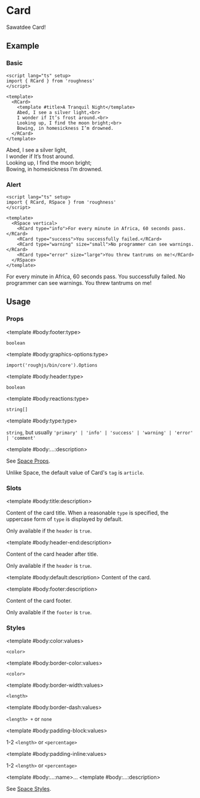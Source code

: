 <script lang="ts" setup>
import { RButton, RCard, RDetails, RSpace, RTable, RText } from 'roughness'
</script>

# Card

Sawatdee Card!

## Example

### Basic

<RDetails>
  <template #summary>Show Code</template>

```vue
<script lang="ts" setup>
import { RCard } from 'roughness'
</script>

<template>
  <RCard>
    <template #title>A Tranquil Night</template>
    Abed, I see a silver light,<br>
    I wonder if It’s frost around.<br>
    Looking up, I find the moon bright;<br>
    Bowing, in homesickness I’m drowned.
  </RCard>
</template>
```

</RDetails>

<RCard>
  <template #title>A Tranquil Night</template>
  Abed, I see a silver light,<br>
  I wonder if It’s frost around.<br>
  Looking up, I find the moon bright;<br>
  Bowing, in homesickness I’m drowned.
</RCard>

### Alert

<RDetails>
  <template #summary>Show Code</template>

```vue
<script lang="ts" setup>
import { RCard, RSpace } from 'roughness'
</script>

<template>
  <RSpace vertical>
    <RCard type="info">For every minute in Africa, 60 seconds pass.</RCard>
    <RCard type="success">You successfully failed.</RCard>
    <RCard type="warning" size="small">No programmer can see warnings.</RCard>
    <RCard type="error" size="large">You threw tantrums on me!</RCard>
  </RSpace>
</template>
```

</RDetails>

<RSpace vertical>
  <RCard type="info">For every minute in Africa, 60 seconds pass.</RCard>
  <RCard type="success">You successfully failed.</RCard>
  <RCard type="warning" size="small">No programmer can see warnings.</RCard>
  <RCard type="error" size="large">You threw tantrums on me!</RCard>
</RSpace>

## Usage

### Props

<RSpace>
<RTable
  :columns="['name', 'type', 'default', 'description']"
  :rows="['footer', 'graphics-options', 'header', 'reactions', 'type', '...']"
>
  <template #body:*:name="{ row }">{{ row }}</template>

  <template #body:footer:type>

  `boolean`

  </template>
  <template #body:footer:default>

  `false`

  </template>
  <template #body:footer:description>
    Whether to display the card footer.
  </template>

  <template #body:graphics-options:type>

  `import('roughjs/bin/core').Options`

  </template>
  <template #body:graphics-options:description>

  [Options for Rough.js](https://github.com/rough-stuff/rough/wiki#options).

  See [Graphics Configuration](/components/graphics#component-prop).

  </template>

  <template #body:header:type>

  `boolean`

  </template>
  <template #body:header:default>

  `true`

  </template>
  <template #body:header:description>
    Whether to display the card header.
  </template>

  <template #body:reactions:type>

  `string[]`

  </template>
  <template #body:reactions:default>

  `[]`

  </template>
  <template #body:reactions:description>

  States that trigger graphics redrawing.

  See [Reactions](/guide/theme#reactions).

  </template>

  <template #body:type:type>

  `string`, but usually `'primary' | 'info' | 'success' | 'warning' | 'error' | 'comment'`

  </template>
  <template #body:type:description>

  Card style type. It's actually just a class name, so you can also pass in another value and declare custom styles for it.

  See also [Color Styles](/guide/theme#color-styles).

  </template>

  <template #body:...:description>

  See [Space Props](/components/space#props).

  Unlike Space, the default value of Card's `tag` is `article`.

  </template>
</RTable>
</RSpace>

### Slots

<RSpace>
<RTable
  :columns="['name', 'parameters', 'description']"
  :rows="['title', 'header-end', 'default', 'footer']"
>
  <template #body:*:name="{ row }">{{ row }}</template>

  <template #body:title:description>

  Content of the card title. When a reasonable `type` is specified, the uppercase form of `type` is displayed by default.

  Only available if the `header` is `true`.

  </template>

  <template #body:header-end:description>

  Content of the card header after title.

  Only available if the `header` is `true`.

  </template>

  <template #body:default:description>
    Content of the card.
  </template>

  <template #body:footer:description>

  Content of the card footer.

  Only available if the `footer` is `true`.

  </template>
</RTable>
</RSpace>

### Styles

<RSpace>
<RTable
  :columns="['name', 'values', 'default', 'description']"
  :rows="['color', 'border-color', 'border-width', 'border-dash', 'padding-block', 'padding-inline', '...']"
>
  <template #body:*:name="{ row }">--r-card-{{ row }}</template>

  <template #body:color:values>

  `<color>`

  </template>
  <template #body:color:default>

  `var(--r-common-text-color)`

  </template>
  <template #body:color:description>
    Color of the card text.
  </template>

  <template #body:border-color:values>

  `<color>`

  </template>
  <template #body:border-color:default>

  `var(--r-card-color)`

  </template>
  <template #body:border-color:description>
    Color of the card border.
  </template>

  <template #body:border-width:values>

  `<length>`

  </template>
  <template #body:border-width:default>

  `1px`

  </template>
  <template #body:border-width:description>
    Width of the card border.
  </template>

  <template #body:border-dash:values>

  `<length> +` or `none`

  </template>
  <template #body:border-dash:default>

  `none`

  </template>
  <template #body:border-dash:description>

  List of comma and/or whitespace separated the lengths of alternating dashes and gaps of the button border.

  An odd number of values will be repeated to yield an even number of values. Thus, `8` is equivalent to `8 8`.

  See [`stroke-dasharray`](https://developer.mozilla.org/en-US/docs/Web/SVG/Attribute/stroke-dasharray).

  </template>

  <template #body:padding-block:values>

  1-2 `<length>` or `<percentage>`

  </template>
  <template #body:padding-block:default>

  `calc(var(--r-common-box-padding-block) * 2)`

  </template>
  <template #body:padding-block:description>
    Vertical padding of the card.
  </template>

  <template #body:padding-inline:values>

  1-2 `<length>` or `<percentage>`

  </template>
  <template #body:padding-inline:default>

  `var(--r-common-box-padding-inline)`

  </template>
  <template #body:padding-inline:description>
    Horizontal padding of the card.
  </template>

  <template #body:...:name>...</template>
  <template #body:...:description>

  See [Space Styles](/components/space#styles).

  </template>
</RTable>
</RSpace>
